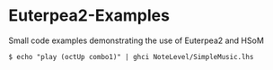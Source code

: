 # Euterpea2-Examples
Small code examples demonstrating the use of Euterpea2 and HSoM

```
$ echo "play (octUp combo1)" | ghci NoteLevel/SimpleMusic.lhs
```
